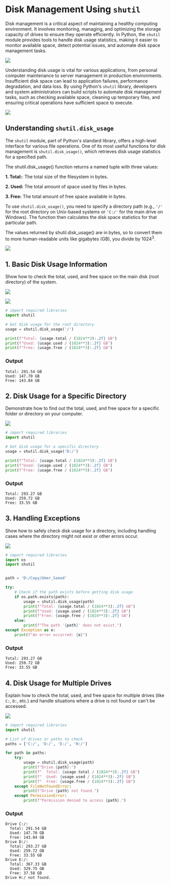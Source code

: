 # Disk Management Using `shutil`

Disk management is a critical aspect of maintaining a healthy computing environment. It involves monitoring, managing, and optimizing the storage capacity of drives to ensure they operate efficiently. In Python, the `shutil` module provides tools to handle disk usage statistics, making it easier to monitor available space, detect potential issues, and automate disk space management tasks.

![](https://github.com/Umersaeed81/File_Management_Operations/blob/main/log/managing_disk_space/efficient_disk_management_00.png?raw=true)

Understanding disk usage is vital for various applications, from personal computer maintenance to server management in production environments. Insufficient disk space can lead to application failures, performance degradation, and data loss. By using Python's `shutil` library, developers and system administrators can build scripts to automate disk management tasks, such as checking available space, cleaning up temporary files, and ensuring critical operations have sufficient space to execute.

![](https://github.com/Umersaeed81/File_Management_Operations/blob/main/log/managing_disk_space/efficient_disk_management_01.png?raw=true)

## Understanding `shutil.disk_usage`

The `shutil` module, part of Python's standard library, offers a high-level interface for various file operations. One of its most useful functions for disk management is `shutil.disk_usage()`, which retrieves disk usage statistics for a specified path.

The shutil.disk_usage() function returns a named tuple with three values:

**1. Total:**: The total size of the filesystem in bytes.

**2. Used:** The total amount of space used by files in bytes.

**3. Free:** The total amount of free space available in bytes.

To use `shutil.disk_usage()`, you need to specify a directory path (e.g., `'/'` for the root directory on Unix-based systems or `'C:/'` for the main drive on Windows). The function then calculates the disk space statistics for that particular path.

The values returned by shutil.disk_usage() are in bytes, so to convert them to more human-readable units like gigabytes (GB), you divide by 1024<sup>3</sup>.

![](https://github.com/Umersaeed81/File_Management_Operations/blob/main/log/File_Management_Operations/Managing_Disk_Space.png?raw=true)

## 1. Basic Disk Usage Information

Show how to check the total, used, and free space on the main disk (root directory) of the system.

![](https://github.com/Umersaeed81/File_Management_Operations/blob/main/log/File_Management_Operations/Example-01.png?raw=true)


![](https://github.com/Umersaeed81/File_Management_Operations/blob/main/log/managing_disk_space/Managing_Disk_Space.png?raw=true)

```python
# import required libraries
import shutil

# Get disk usage for the root directory
usage = shutil.disk_usage('/')

print(f"Total: {usage.total / (1024**3):.2f} GB")
print(f"Used: {usage.used / (1024**3):.2f} GB")
print(f"Free: {usage.free / (1024**3):.2f} GB")
```
### Output

    Total: 291.54 GB
    Used: 147.70 GB
    Free: 143.84 GB
    

## 2. Disk Usage for a Specific Directory

Demonstrate how to find out the total, used, and free space for a specific folder or directory on your computer.

![](https://github.com/Umersaeed81/File_Management_Operations/blob/main/log/File_Management_Operations/Example-02.png?raw=true)


```python
# import required libraries
import shutil

# Get disk usage for a specific directory
usage = shutil.disk_usage('D:/')

print(f"Total: {usage.total / (1024**3):.2f} GB")
print(f"Used: {usage.used / (1024**3):.2f} GB")
print(f"Free: {usage.free / (1024**3):.2f} GB")

```
### Output

    Total: 293.27 GB
    Used: 259.72 GB
    Free: 33.55 GB
    

## 3. Handling Exceptions

Show how to safely check disk usage for a directory, including handling cases where the directory might not exist or other errors occur.

![](https://github.com/Umersaeed81/File_Management_Operations/blob/main/log/File_Management_Operations/Example-03.png?raw=true)


```python
# import required libraries
import os
import shutil


path = 'D:/Copy/Umer_Saeed'

try:
    # Check if the path exists before getting disk usage
    if os.path.exists(path):
        usage = shutil.disk_usage(path)
        print(f"Total: {usage.total / (1024**3):.2f} GB")
        print(f"Used: {usage.used / (1024**3):.2f} GB")
        print(f"Free: {usage.free / (1024**3):.2f} GB")
    else:
        print(f"The path '{path}' does not exist.")
except Exception as e:
    print(f"An error occurred: {e}")
```
### Output

    Total: 293.27 GB
    Used: 259.72 GB
    Free: 33.55 GB
    

## 4. Disk Usage for Multiple Drives

Explain how to check the total, used, and free space for multiple drives (like `C:`, `D:`, etc.) and handle situations where a drive is not found or can't be accessed.

![](https://github.com/Umersaeed81/File_Management_Operations/blob/main/log/File_Management_Operations/Example-04.png?raw=true)


```python
# import required libraries
import shutil

# List of drives or paths to check
paths = ['C:/', 'D:/', 'E:/', 'H:/']

for path in paths:
    try:
        usage = shutil.disk_usage(path)
        print(f"Drive {path}:")
        print(f"  Total: {usage.total / (1024**3):.2f} GB")
        print(f"  Used: {usage.used / (1024**3):.2f} GB")
        print(f"  Free: {usage.free / (1024**3):.2f} GB")
    except FileNotFoundError:
        print(f"Drive {path} not found.")
    except PermissionError:
        print(f"Permission denied to access {path}.")
```
### Output

    Drive C:/:
      Total: 291.54 GB
      Used: 147.70 GB
      Free: 143.84 GB
    Drive D:/:
      Total: 293.27 GB
      Used: 259.72 GB
      Free: 33.55 GB
    Drive E:/:
      Total: 367.33 GB
      Used: 329.75 GB
      Free: 37.58 GB
    Drive H:/ not found.
